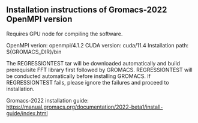 ## Installation instructions of Gromacs-2022 OpenMPI version

Requires GPU node for compiling the software.

OpenMPI verion: openmpi/4.1.2
CUDA version: cuda/11.4
Installation path: ${GROMACS_DIR}/bin

The REGRESSIONTEST tar will be downloaded automatically and build prerequisite FFT library first followed by GROMACS.
REGRESSIONTEST will be conducted automatically before installing GROMACS. If REGRESSIONTEST fails, please ignore the failures and proceed to installation.


Gromacs-2022 installation guide: https://manual.gromacs.org/documentation/2022-beta1/install-guide/index.html
